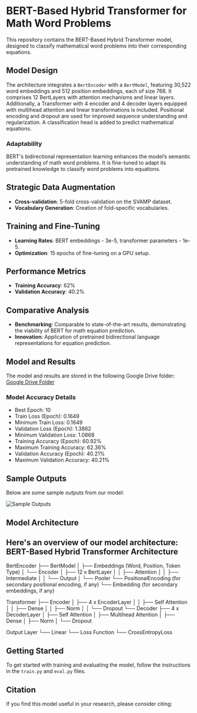# BERT-Based Hybrid Transformer for Math Word Problems

This repository contains the BERT-Based Hybrid Transformer model, designed to classify mathematical word problems into their corresponding equations.

## Model Design

The architecture integrates a `BertEncoder` with a `BertModel`, featuring 30,522 word embeddings and 512 position embeddings, each of size 768. It comprises 12 BertLayers with attention mechanisms and linear layers. Additionally, a Transformer with 4 encoder and 4 decoder layers equipped with multihead attention and linear transformations is included. Positional encoding and dropout are used for improved sequence understanding and regularization. A classification head is added to predict mathematical equations.

### Adaptability

BERT's bidirectional representation learning enhances the model’s semantic understanding of math word problems. It is fine-tuned to adapt its pretrained knowledge to classify word problems into equations.

## Strategic Data Augmentation

- **Cross-validation**: 5-fold cross-validation on the SVAMP dataset.
- **Vocabulary Generation**: Creation of fold-specific vocabularies.

## Training and Fine-Tuning

- **Learning Rates**: BERT embeddings - 3e-5, transformer parameters - 1e-5.
- **Optimization**: 15 epochs of fine-tuning on a GPU setup.

## Performance Metrics

- **Training Accuracy**: 62%
- **Validation Accuracy**: 40.2%

## Comparative Analysis

- **Benchmarking**: Comparable to state-of-the-art results, demonstrating the viability of BERT for math equation prediction.
- **Innovation**: Application of pretrained bidirectional language representations for equation prediction.

## Model and Results

The model and results are stored in the following Google Drive folder:
[Google Drive Folder](https://drive.google.com/drive/folders/11vwpchF_H6439FfMevTRKS7JZGfyAnMa?usp=sharing)

### Model Accuracy Details

- Best Epoch: 10
- Train Loss (Epoch): 0.1649
- Minimum Train Loss: 0.1649
- Validation Loss (Epoch): 1.3862
- Minimum Validation Loss: 1.0868
- Training Accuracy (Epoch): 60.92%
- Maximum Training Accuracy: 62.36%
- Validation Accuracy (Epoch): 40.21%
- Maximum Validation Accuracy: 40.21%

## Sample Outputs

Below are some sample outputs from our model:

![Sample Outputs](sample_outputs.png)

## Model Architecture

Here's an overview of our model architecture:
BERT-Based Hybrid Transformer Architecture
------------------------------------------

BertEncoder
├── BertModel
│   ├── Embeddings (Word, Position, Token Type)
│   └── Encoder
│       ├── 12 x BertLayer
│       │   ├── Attention
│       │   ├── Intermediate
│       │   └── Output
│   └── Pooler
└── PositionalEncoding (for secondary positional encoding, if any)
└── Embedding (for secondary embeddings, if any)

Transformer
├── Encoder
│   ├── 4 x EncoderLayer
│   │   ├── Self Attention
│   │   ├── Dense
│   │   ├── Norm
│   │   └── Dropout
└── Decoder
    ├── 4 x DecoderLayer
    │   ├── Self Attention
    │   ├── Multihead Attention
    │   ├── Dense
    │   ├── Norm
    │   └── Dropout

Output Layer
└── Linear
    └── Loss Function
        └── CrossEntropyLoss



## Getting Started

To get started with training and evaluating the model, follow the instructions in the `train.py` and `eval.py` files.

## Citation

If you find this model useful in your research, please consider citing:

